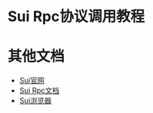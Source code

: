 # Sui Rpc协议调用教程

# 其他文档
- [Sui官网](https://sui.io/)
- [Sui Rpc文档](https://docs.sui.io/sui-jsonrpc#sui_batchTransaction)
- [Sui浏览器](https://explorer.sui.io/)
